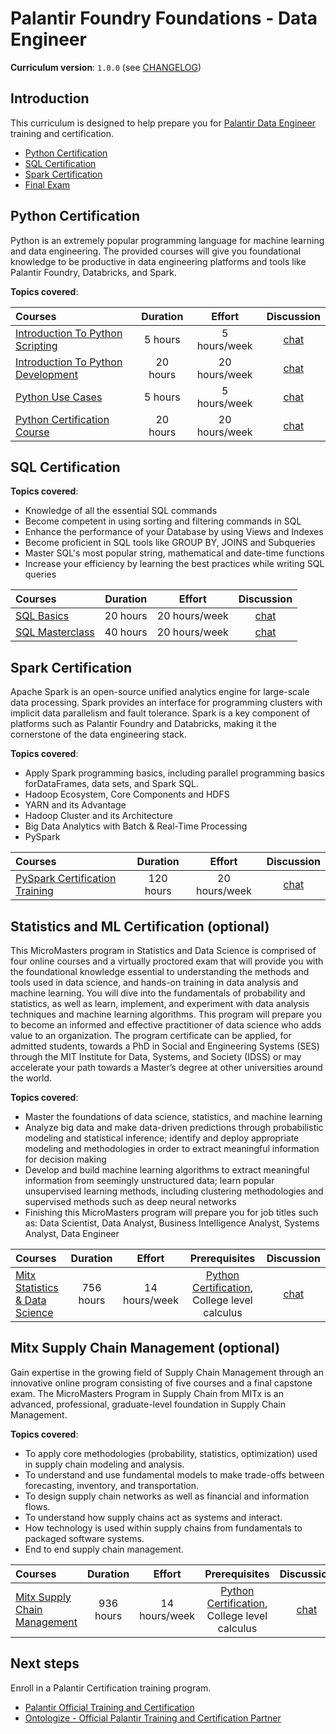 # Palantir Foundry Foundations - Data Engineer
**Curriculum version**: `1.0.0` (see [CHANGELOG](../CHANGELOG.md))

## Introduction
This curriculum is designed to help prepare you for [Palantir Data Engineer](https://learn.palantir.com/page/training-track-data-engineer) training and certification.

- [Python Certification](#python-certification)
- [SQL Certification](#sql-certification)
- [Spark Certification](#spark-certification)
- [Final Exam](#final-exam)

## Python Certification
Python is an extremely popular programming language for machine learning and data engineering. The provided
courses will give you foundational knowledge to be productive in data engineering platforms and tools like 
Palantir Foundry, Databricks, and Spark.

**Topics covered**:

Courses | Duration | Effort | Discussion
:-- | :--: | :--: | :--:
[Introduction To Python Scripting](https://acloudguru.com/course/introduction-to-python-scripting) | 5 hours | 5 hours/week | [chat](https://discord.com/channels/787748295346356245/787750690034155590)
[Introduction To Python Development](https://acloudguru.com/course/introduction-to-python-development) | 20 hours | 20 hours/week | [chat](https://discord.com/channels/787748295346356245/787750690034155590)
[Python Use Cases](https://acloudguru.com/course/programming-use-cases-with-python) | 5 hours | 5 hours/week | [chat](https://discord.com/channels/787748295346356245/787750690034155590)
[Python Certification Course](https://acloudguru.com/course/certified-associate-in-python-programming-certification-pcap-31-03) | 20 hours | 20 hours/week | [chat](https://discord.com/channels/787748295346356245/787750690034155590)

## SQL Certification

**Topics covered**:
* Knowledge of all the essential SQL commands
* Become competent in using sorting and filtering commands in SQL
* Enhance the performance of your Database by using Views and Indexes
* Become proficient in SQL tools like GROUP BY, JOINS and Subqueries
* Master SQL's most popular string, mathematical and date-time functions
* Increase your efficiency by learning the best practices while writing SQL queries

Courses | Duration | Effort | Discussion
:-- | :--: | :--: | :--:
[SQL Basics](https://acloudguru.com/course/database-administration-and-sql-language-basics) | 20 hours | 20 hours/week | [chat](https://discord.com/channels/787748295346356245/787750690034155590)
[SQL Masterclass](https://www.udemy.com/course/the-complete-sql-masterclass-for-data-analytics/) | 40 hours | 20 hours/week | [chat](https://discord.com/channels/787748295346356245/787750690034155590)

## Spark Certification
Apache Spark is an open-source unified analytics engine for large-scale data processing. Spark provides an interface for programming clusters with implicit data parallelism and fault tolerance.
Spark is a key component of platforms such as Palantir Foundry and Databricks, making it the cornerstone of the data engineering stack. 

**Topics covered**:
* Apply Spark programming basics, including parallel programming basics forDataFrames, data sets, and Spark SQL.
* Hadoop Ecosystem, Core Components and HDFS
* YARN and its Advantage
* Hadoop Cluster and its Architecture
* Big Data Analytics with Batch & Real-Time Processing
* PySpark

Courses | Duration | Effort | Discussion
:-- | :--: | :--: | :--:
[PySpark Certification Training](https://www.edureka.co/pyspark-certification-training) | 120 hours | 20 hours/week | [chat](https://discord.com/channels/787748295346356245/787750690034155590)

## Statistics and ML Certification (optional)
This MicroMasters program in Statistics and Data Science is comprised of four online courses and a virtually proctored exam that will provide you with the foundational knowledge essential to understanding the methods and tools used in data science, and hands-on training in data analysis and machine learning. You will dive into the fundamentals of probability and statistics, as well as learn, implement, and experiment with data analysis techniques and machine learning algorithms. This program will prepare you to become an informed and effective practitioner of data science who adds value to an organization. The program certificate can be applied, for admitted students, towards a PhD in Social and Engineering Systems (SES) through the MIT Institute for Data, Systems, and Society (IDSS) or may accelerate your path towards a Master’s degree at other universities around the world.

**Topics covered**:
* Master the foundations of data science, statistics, and machine learning
* Analyze big data and make data-driven predictions through probabilistic modeling and statistical inference; identify and deploy appropriate modeling and methodologies in order to extract meaningful information for decision making
* Develop and build machine learning algorithms to extract meaningful information from seemingly unstructured data; learn popular unsupervised learning methods, including clustering methodologies and supervised methods such as deep neural networks
* Finishing this MicroMasters program will prepare you for job titles such as: Data Scientist, Data Analyst, Business Intelligence Analyst, Systems Analyst, Data Engineer

Courses | Duration | Effort | Prerequisites | Discussion
:-- | :--: | :--: | :--: | :--:
[Mitx Statistics & Data Science](https://www.edx.org/micromasters/mitx-statistics-and-data-science/) | 756 hours | 14 hours/week | [Python Certification](#python-certification), College level calculus | [chat](https://discord.com/channels/787748295346356245/787750690034155590)

## Mitx Supply Chain Management (optional)
Gain expertise in the growing field of Supply Chain Management through an innovative online program consisting of five courses and a final capstone exam. The MicroMasters Program in Supply Chain from MITx is an advanced, professional, graduate-level foundation in Supply Chain Management.

**Topics covered**:
* To apply core methodologies (probability, statistics, optimization) used in supply chain modeling and analysis.
* To understand and use fundamental models to make trade-offs between forecasting, inventory, and transportation.
* To design supply chain networks as well as financial and information flows.
* To understand how supply chains act as systems and interact.
* How technology is used within supply chains from fundamentals to packaged software systems.
* End to end supply chain management.

Courses | Duration | Effort | Prerequisites | Discussion
:-- | :--: | :--: | :--: | :--:
[Mitx Supply Chain Management](https://www.edx.org/micromasters/mitx-supply-chain-management) | 936 hours | 14 hours/week | [Python Certification](#python-certification), College level calculus | [chat](https://discord.com/channels/787748295346356245/787750690034155590)

## Next steps
Enroll in a Palantir Certification training program.
- [Palantir Official Training and Certification](https://learn.palantir.com) 
- [Ontologize - Official Palantir Training and Certification Partner](https://ontologize.com/)

